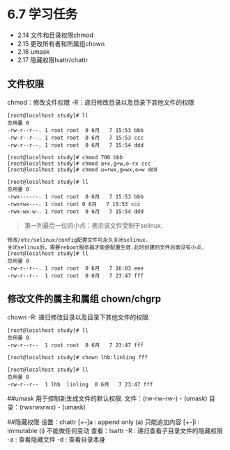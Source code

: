 # 6.7 学习任务
- 2.14 文件和目录权限chmod
- 2.15 更改所有者和所属组chown
- 2.16 umask
- 2.17 隐藏权限lsattr/chattr


## 文件权限
chmod：修改文件权限
-R：递归修改目录以及目录下其他文件的权限
```
[root@localhost study]# ll
总用量 0
-rw-r--r--. 1 root root  0 6月   7 15:53 bbb
-rw-r--r--. 1 root root  0 6月   7 15:53 ccc
-rw-r--r--. 1 root root  0 6月   7 15:54 ddd

[root@localhost study]# chmod 700 bbb
[root@localhost study]# chmod a+x,g+w,o-rx ccc
[root@localhost study]# chmod u=rwx,g=wx,o=w ddd

[root@localhost study]# ll
总用量 0
-rwx------. 1 root root  0 6月   7 15:53 bbb
-rwxrwx---. 1 root root 0 6月   7 15:53 ccc
-rwx-wx-w-. 1 root root  0 6月   7 15:54 ddd
```
> 第一列最后一位的小点：表示该文件受制于selinux.
```
修改/etc/selinux/config配置文件可永久关闭selinux.
关闭selinux后，需要reboot服务器才能使配置生效.此时创建的文件后面没有小点.
[root@localhost study]# ll
总用量 0
-rw-r--r--. 1 root root  0 6月   7 16:03 eee
-rw-r--r--  1 root root  0 6月   7 23:47 fff
```

## 修改文件的属主和属组 chown/chgrp
chown -R: 递归修改目录以及目录下其他文件的权限.
```
[root@localhost study]# ll
总用量 0
-rw-r--r--  1 root root  0 6月   7 23:47 fff

[root@localhost study]# chown lhb:linling fff

[root@localhost study]# ll
总用量 0
-rw-r--r--  1 lhb  linling  0 6月   7 23:47 fff
``` 

##umask
用于控制新生成文件的默认权限.
文件：(rw-rw-rw-) - (umask)
目录：(rwxrwxrwx) - (umask)

##隐藏权限
设置：chattr
	[+-]a : append only (a) 只能追加内容
	[+-]i : immutable (i) 不能做任何变动
查看：lsattr
	-R : 递归查看子目录文件的隐藏权限
	-a : 查看隐藏文件
	-d : 查看目录本身

